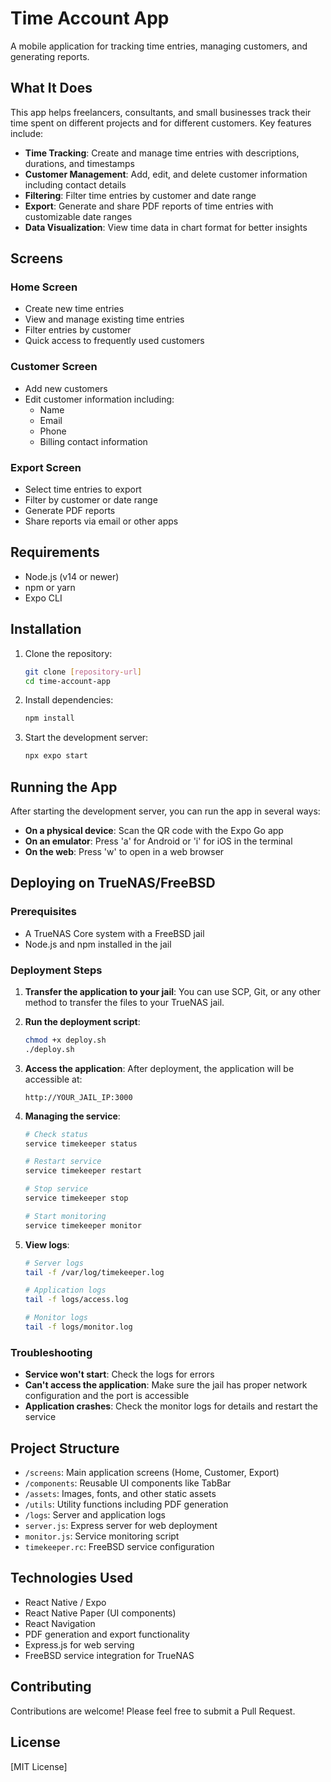 # Time Account App

A mobile application for tracking time entries, managing customers, and generating reports.

## What It Does

This app helps freelancers, consultants, and small businesses track their time spent on different projects and for different customers. Key features include:

- **Time Tracking**: Create and manage time entries with descriptions, durations, and timestamps
- **Customer Management**: Add, edit, and delete customer information including contact details
- **Filtering**: Filter time entries by customer and date range
- **Export**: Generate and share PDF reports of time entries with customizable date ranges
- **Data Visualization**: View time data in chart format for better insights

## Screens

### Home Screen
- Create new time entries
- View and manage existing time entries
- Filter entries by customer
- Quick access to frequently used customers

### Customer Screen
- Add new customers
- Edit customer information including:
  - Name
  - Email
  - Phone
  - Billing contact information

### Export Screen
- Select time entries to export
- Filter by customer or date range
- Generate PDF reports
- Share reports via email or other apps

## Requirements

- Node.js (v14 or newer)
- npm or yarn
- Expo CLI

## Installation

1. Clone the repository:
   ```bash
   git clone [repository-url]
   cd time-account-app
   ```

2. Install dependencies:
   ```bash
   npm install
   ```

3. Start the development server:
   ```bash
   npx expo start
   ```

## Running the App

After starting the development server, you can run the app in several ways:

- **On a physical device**: Scan the QR code with the Expo Go app
- **On an emulator**: Press 'a' for Android or 'i' for iOS in the terminal
- **On the web**: Press 'w' to open in a web browser

## Deploying on TrueNAS/FreeBSD

### Prerequisites
- A TrueNAS Core system with a FreeBSD jail
- Node.js and npm installed in the jail

### Deployment Steps

1. **Transfer the application to your jail**:
   You can use SCP, Git, or any other method to transfer the files to your TrueNAS jail.

2. **Run the deployment script**:
   ```bash
   chmod +x deploy.sh
   ./deploy.sh
   ```

3. **Access the application**:
   After deployment, the application will be accessible at:
   ```
   http://YOUR_JAIL_IP:3000
   ```

4. **Managing the service**:
   ```bash
   # Check status
   service timekeeper status
   
   # Restart service
   service timekeeper restart
   
   # Stop service
   service timekeeper stop
   
   # Start monitoring
   service timekeeper monitor
   ```

5. **View logs**:
   ```bash
   # Server logs
   tail -f /var/log/timekeeper.log
   
   # Application logs
   tail -f logs/access.log
   
   # Monitor logs
   tail -f logs/monitor.log
   ```

### Troubleshooting

- **Service won't start**: Check the logs for errors
- **Can't access the application**: Make sure the jail has proper network configuration and the port is accessible
- **Application crashes**: Check the monitor logs for details and restart the service

## Project Structure

- `/screens`: Main application screens (Home, Customer, Export)
- `/components`: Reusable UI components like TabBar
- `/assets`: Images, fonts, and other static assets
- `/utils`: Utility functions including PDF generation
- `/logs`: Server and application logs
- `server.js`: Express server for web deployment
- `monitor.js`: Service monitoring script
- `timekeeper.rc`: FreeBSD service configuration

## Technologies Used

- React Native / Expo
- React Native Paper (UI components)
- React Navigation
- PDF generation and export functionality
- Express.js for web serving
- FreeBSD service integration for TrueNAS

## Contributing

Contributions are welcome! Please feel free to submit a Pull Request.

## License

[MIT License]
